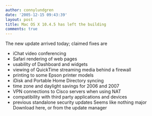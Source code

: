 ```yaml
---
author: connylundgren
date: '2005-12-15 09:43:39'
layout: post
title: Mac OS X 10.4.5 has left the building
comments: true
---
```


The new update arrived today; claimed fixes are

  * iChat video conferencing 
  * Safari rendering of web pages 
  * usability of Dashboard and widgets 
  * viewing of QuickTime streaming media behind a firewall 
  * printing to some Epson printer models 
  * iDisk and Portable Home Directory syncing 
  * time zone and daylight savings for 2006 and 2007 
  * VPN connections to Cisco servers when using NAT 
  * compatibility with third party applications and devices 
  * previous standalone security updates Seems like nothing major  
Download here, or from the update manager

